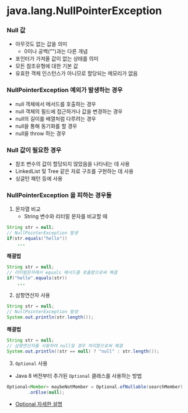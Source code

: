 # java.lang.NullPointerException
### Null 값
* 아무것도 없는 값을 의미
  * 0이나 공백("")과는 다른 개념
* 포인터가 가져올 값이 없는 상태를 의미
* 모든 참조유형에 대한 기본 값
* 유효한 객체 인스턴스가 아니므로 할당되는 메모리가 없음
### NullPointerException 예외가 발생하는 경우
* null 객체에서 메서드를 호출하는 경우
* null 객체의 필드에 접근하거나 값을 변경하는 경우
* null의 길이를 배열처럼 다루려는 경우
* null을 통해 동기화를 할 경우
* null을 throw 하는 경우
### Null 값이 필요한 경우
* 참조 변수의 값이 할당되지 않았음을 나타내는 데 사용
* LinkedList 및 Tree 같은 자료 구조를 구현하는 데 사용
* 싱글턴 패턴 등에 사용
### NullPointerException 을 피하는 경우들
1. 문자열 비교
    * String 변수와 리터럴 문자를 비교할 때
```java
String str = null;
// NullPointerException 발생
if(str.equals("hello"))
	...
```
**해결법**
```java
String str = null;
// 리터럴문자에서 equals 메서드를 호출함으로써 해결
if("hello".equals(str))
	...
```
2. 삼항연산자 사용
```java
String str = null;
// NullPointerException 발생
System.out.println(str.length());
```
**해결법**
```java
String str = null;
// 삼항연산자를 사용하여 null일 경우 처리함으로써 해결
System.out.println((str == null) ? "null" : str.length());
```
3. `Optional` 사용
* Java 8 버전부터 추가된 `Optional` 클래스를 사용하는 방법
```java
Optional<Member> maybeNotMember = Optional.ofNullable(searchMember)
        .orElse(null);
```
* [Optional 자세한 설명](./Optional.md)
